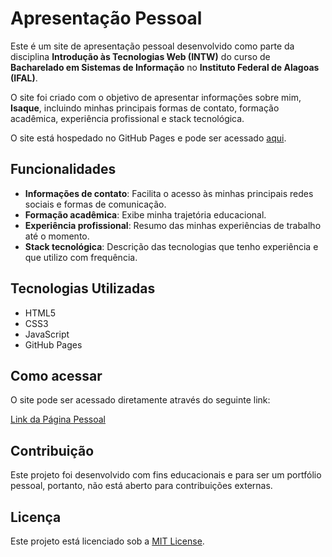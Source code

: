 # Apresentação Pessoal

Este é um site de apresentação pessoal desenvolvido como parte da disciplina **Introdução às Tecnologias Web (INTW)** do curso de **Bacharelado em Sistemas de Informação** no **Instituto Federal de Alagoas (IFAL)**. 

O site foi criado com o objetivo de apresentar informações sobre mim, **Isaque**, incluindo minhas principais formas de contato, formação acadêmica, experiência profissional e stack tecnológica.

O site está hospedado no GitHub Pages e pode ser acessado [aqui](https://isaquebraga.github.io).

## Funcionalidades

- **Informações de contato**: Facilita o acesso às minhas principais redes sociais e formas de comunicação.
- **Formação acadêmica**: Exibe minha trajetória educacional.
- **Experiência profissional**: Resumo das minhas experiências de trabalho até o momento.
- **Stack tecnológica**: Descrição das tecnologias que tenho experiência e que utilizo com frequência.

## Tecnologias Utilizadas

- HTML5
- CSS3
- JavaScript
- GitHub Pages

## Como acessar

O site pode ser acessado diretamente através do seguinte link:

[Link da Página Pessoal](https://isaquebraga.github.io)

## Contribuição

Este projeto foi desenvolvido com fins educacionais e para ser um portfólio pessoal, portanto, não está aberto para contribuições externas.

## Licença

Este projeto está licenciado sob a [MIT License](LICENSE).
